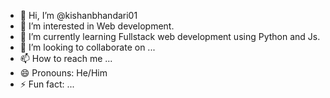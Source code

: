 - 👋 Hi, I’m @kishanbhandari01
- 👀 I’m interested in Web development.
- 🌱 I’m currently learning Fullstack web development using Python and Js.
- 💞️ I’m looking to collaborate on ...
- 📫 How to reach me ...
- 😄 Pronouns: He/Him
- ⚡ Fun fact: ...

<!---
kishanbhandari01/kishanbhandari01 is a ✨ special ✨ repository because its `README.md` (this file) appears on your GitHub profile.
You can click the Preview link to take a look at your changes.
--->
